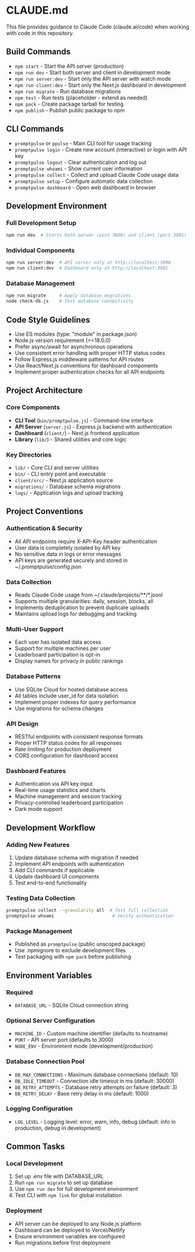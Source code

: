 # CLAUDE.md

This file provides guidance to Claude Code (claude.ai/code) when working with code in this repository.

## Build Commands

- `npm start` - Start the API server (production)
- `npm run dev` - Start both server and client in development mode
- `npm run server:dev` - Start only the API server with watch mode
- `npm run client:dev` - Start only the Next.js dashboard in development
- `npm run migrate` - Run database migrations
- `npm test` - Run tests (placeholder - extend as needed)
- `npm pack` - Create package tarball for testing
- `npm publish` - Publish public package to npm

## CLI Commands

- `promptpulse` or `ppulse` - Main CLI tool for usage tracking
- `promptpulse login` - Create new account (interactive) or login with API key
- `promptpulse logout` - Clear authentication and log out
- `promptpulse whoami` - Show current user information
- `promptpulse collect` - Collect and upload Claude Code usage data
- `promptpulse setup` - Configure automatic data collection
- `promptpulse dashboard` - Open web dashboard in browser

## Development Environment

### Full Development Setup
```bash
npm run dev  # Starts both server (port 3000) and client (port 3001)
```

### Individual Components
```bash
npm run server:dev  # API server only at http://localhost:3000
npm run client:dev  # Dashboard only at http://localhost:3001
```

### Database Management
```bash
npm run migrate     # Apply database migrations
node check-db.js    # Test database connectivity
```

## Code Style Guidelines

- Use ES modules (type: "module" in package.json)
- Node.js version requirement (>=18.0.0)
- Prefer async/await for asynchronous operations
- Use consistent error handling with proper HTTP status codes
- Follow Express.js middleware patterns for API routes
- Use React/Next.js conventions for dashboard components
- Implement proper authentication checks for all API endpoints

## Project Architecture

### Core Components
- **CLI Tool** (`bin/promptpulse.js`) - Command-line interface
- **API Server** (`server.js`) - Express.js backend with authentication
- **Dashboard** (`client/`) - Next.js frontend application
- **Library** (`lib/`) - Shared utilities and core logic

### Key Directories
- `lib/` - Core CLI and server utilities
- `bin/` - CLI entry point and executable
- `client/src/` - Next.js application source
- `migrations/` - Database schema migrations
- `logs/` - Application logs and upload tracking

## Project Conventions

### Authentication & Security
- All API endpoints require X-API-Key header authentication
- User data is completely isolated by API key
- No sensitive data in logs or error messages
- API keys are generated securely and stored in ~/.promptpulse/config.json

### Data Collection
- Reads Claude Code usage from ~/.claude/projects/**/*.jsonl
- Supports multiple granularities: daily, session, blocks, all
- Implements deduplication to prevent duplicate uploads
- Maintains upload logs for debugging and tracking

### Multi-User Support
- Each user has isolated data access
- Support for multiple machines per user
- Leaderboard participation is opt-in
- Display names for privacy in public rankings

### Database Patterns
- Use SQLite Cloud for hosted database access
- All tables include user_id for data isolation
- Implement proper indexes for query performance
- Use migrations for schema changes

### API Design
- RESTful endpoints with consistent response formats
- Proper HTTP status codes for all responses
- Rate limiting for production deployment
- CORS configuration for dashboard access

### Dashboard Features
- Authentication via API key input
- Real-time usage statistics and charts
- Machine management and session tracking
- Privacy-controlled leaderboard participation
- Dark mode support

## Development Workflow

### Adding New Features
1. Update database schema with migration if needed
2. Implement API endpoints with authentication
3. Add CLI commands if applicable
4. Update dashboard UI components
5. Test end-to-end functionality

### Testing Data Collection
```bash
promptpulse collect --granularity all  # Test full collection
promptpulse whoami                      # Verify authentication
```

### Package Management
- Published as `promptpulse` (public unscoped package)
- Use .npmignore to exclude development files
- Test packaging with `npm pack` before publishing

## Environment Variables

### Required
- `DATABASE_URL` - SQLite Cloud connection string

### Optional Server Configuration
- `MACHINE_ID` - Custom machine identifier (defaults to hostname)
- `PORT` - API server port (defaults to 3000)
- `NODE_ENV` - Environment mode (development/production)

### Database Connection Pool
- `DB_MAX_CONNECTIONS` - Maximum database connections (default: 10)
- `DB_IDLE_TIMEOUT` - Connection idle timeout in ms (default: 30000)
- `DB_RETRY_ATTEMPTS` - Database retry attempts on failure (default: 3)
- `DB_RETRY_DELAY` - Base retry delay in ms (default: 1000)

### Logging Configuration
- `LOG_LEVEL` - Logging level: error, warn, info, debug (default: info in production, debug in development)

## Common Tasks

### Local Development
1. Set up .env file with DATABASE_URL
2. Run `npm run migrate` to set up database
3. Use `npm run dev` for full development environment
4. Test CLI with `npm link` for global installation

### Deployment
- API server can be deployed to any Node.js platform
- Dashboard can be deployed to Vercel/Netlify
- Ensure environment variables are configured
- Run migrations before first deployment